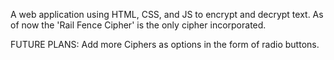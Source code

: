 A web application using HTML, CSS, and JS to encrypt and decrypt text. As of now the 'Rail Fence Cipher' is the only cipher incorporated.

FUTURE PLANS: Add more Ciphers as options in the form of radio buttons.
